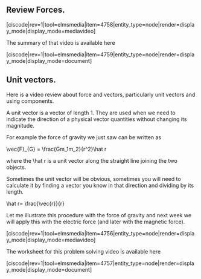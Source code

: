 ## Review Forces.

[ciscode|rev=1|tool=elmsmedia|item=4758|entity_type=node|render=display_mode|display_mode=mediavideo]

The summary of that video is available here 

[ciscode|rev=1|tool=elmsmedia|item=4759|entity_type=node|render=display_mode|display_mode=document]

## Unit vectors. 

Here is a video review about force and vectors, particularly unit vectors and using components. 

A unit vector is a vector of length 1. They are used when we need to indicate the direction of a physical vector quantities without changing its magnitude. 

For example the force of gravity we just saw can be written as 

<lrn-math>\vec{F}_{G} = \frac{Gm_1m_2}{r^2}\hat r </lrn-math>

where the <lrn-math>\hat r </lrn-math> is a unit vector along the straight line joining the two objects. 

Sometimes the unit vector will be obvious, sometimes you will need to calculate it by finding a vector you know in that direction and dividing by its length. 

<lrn-math>\hat r= \frac{\vec{r}}{r} <lrn-math>

Let me illustrate this procedure with the force of gravity and next week we will apply this with the electric force (and later with the magnetic force). 

[ciscode|rev=1|tool=elmsmedia|item=4756|entity_type=node|render=display_mode|display_mode=mediavideo]

The worksheet for this problem solving video is available here 

[ciscode|rev=1|tool=elmsmedia|item=4757|entity_type=node|render=display_mode|display_mode=document]